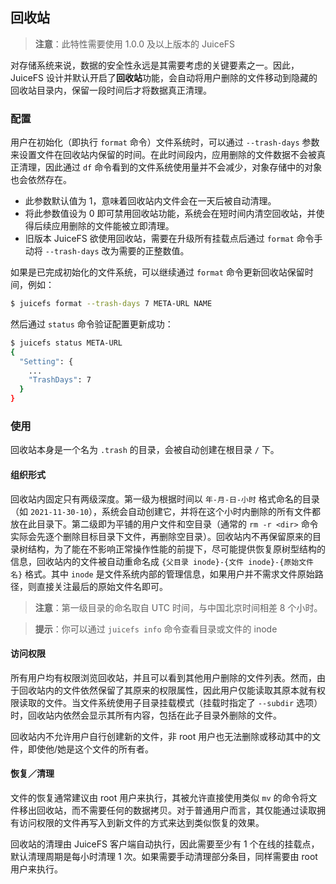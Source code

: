 ## 回收站

> **注意**：此特性需要使用 1.0.0 及以上版本的 JuiceFS

对存储系统来说，数据的安全性永远是其需要考虑的关键要素之一。因此，JuiceFS 设计并默认开启了**回收站**功能，会自动将用户删除的文件移动到隐藏的回收站目录内，保留一段时间后才将数据真正清理。

### 配置

用户在初始化（即执行 `format` 命令）文件系统时，可以通过 `--trash-days` 参数来设置文件在回收站内保留的时间。在此时间段内，应用删除的文件数据不会被真正清理，因此通过 `df` 命令看到的文件系统使用量并不会减少，对象存储中的对象也会依然存在。

- 此参数默认值为 1，意味着回收站内文件会在一天后被自动清理。
- 将此参数值设为 0 即可禁用回收站功能，系统会在短时间内清空回收站，并使得后续应用删除的文件能被立即清理。
- 旧版本 JuiceFS 欲使用回收站，需要在升级所有挂载点后通过 `format` 命令手动将 `--trash-days` 改为需要的正整数值。

如果是已完成初始化的文件系统，可以继续通过 `format` 命令更新回收站保留时间，例如：

```bash
$ juicefs format --trash-days 7 META-URL NAME
```

然后通过 `status` 命令验证配置更新成功：

```bash
$ juicefs status META-URL
{
  "Setting": {
    ...
    "TrashDays": 7
  }
}
```

### 使用

回收站本身是一个名为 `.trash` 的目录，会被自动创建在根目录 `/` 下。

#### 组织形式

回收站内固定只有两级深度。第一级为根据时间以 `年-月-日-小时` 格式命名的目录（如 `2021-11-30-10`），系统会自动创建它，并将在这个小时内删除的所有文件都放在此目录下。第二级即为平铺的用户文件和空目录（通常的 `rm -r <dir>` 命令实际会先逐个删除目标目录下文件，再删除空目录）。回收站内不再保留原来的目录树结构，为了能在不影响正常操作性能的前提下，尽可能提供恢复原树型结构的信息，回收站内的文件被自动重命名成 `{父目录 inode}-{文件 inode}-{原始文件名}` 格式。其中 `inode` 是文件系统内部的管理信息，如果用户并不需求文件原始路径，则直接关注最后的原始文件名即可。

> **注意**：第一级目录的命名取自 UTC 时间，与中国北京时间相差 8 个小时。

> **提示**：你可以通过 `juicefs info` 命令查看目录或文件的 inode

#### 访问权限

所有用户均有权限浏览回收站，并且可以看到其他用户删除的文件列表。然而，由于回收站内的文件依然保留了其原来的权限属性，因此用户仅能读取其原本就有权限读取的文件。当文件系统使用子目录挂载模式（挂载时指定了 `--subdir` 选项）时，回收站内依然会显示其所有内容，包括在此子目录外删除的文件。

回收站内不允许用户自行创建新的文件，非 root 用户也无法删除或移动其中的文件，即使他/她是这个文件的所有者。

#### 恢复／清理

文件的恢复通常建议由 root 用户来执行，其被允许直接使用类似 `mv` 的命令将文件移出回收站，而不需要任何的数据拷贝。对于普通用户而言，其仅能通过读取拥有访问权限的文件再写入到新文件的方式来达到类似恢复的效果。

回收站的清理由 JuiceFS 客户端自动执行，因此需要至少有 1 个在线的挂载点，默认清理周期是每小时清理 1 次。如果需要手动清理部分条目，同样需要由 root 用户来执行。
